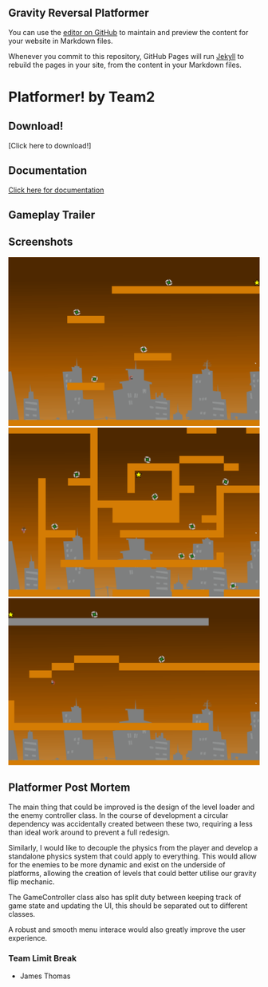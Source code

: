 ## Gravity Reversal Platformer

You can use the [editor on GitHub](https://github.com/BoseEinstein/platformer/edit/master/index.md) to maintain and preview the content for your website in Markdown files.

Whenever you commit to this repository, GitHub Pages will run [Jekyll](https://jekyllrb.com/) to rebuild the pages in your site, from the content in your Markdown files.

# Platformer! by Team2



## Download!

[Click here to download!]


## Documentation
[Click here for documentation](Docs/html/index.html)

## Gameplay Trailer






## Screenshots

![img1](/images/scrrenshot1.png)
![img2](/images/screenshot2.png)
![img3](/images/screenshot3.png)


## Platformer Post Mortem
The main thing that could be improved is the design of the level loader and the enemy controller class. In the course of development a circular dependency was accidentally created between these two, requiring a less than ideal work around to prevent a full redesign.

Similarly, I would like to decouple the physics from the player and develop a standalone physics system that could apply to everything. This would allow for the enemies to be more dynamic and exist on the underside of platforms, allowing the creation of levels that could better utilise our gravity flip mechanic.

The GameController class also has split duty between keeping track of game state and updating the UI, this should be separated out to different classes.

A robust and smooth menu interace would also greatly improve the user experience.

### Team Limit Break
- James Thomas
